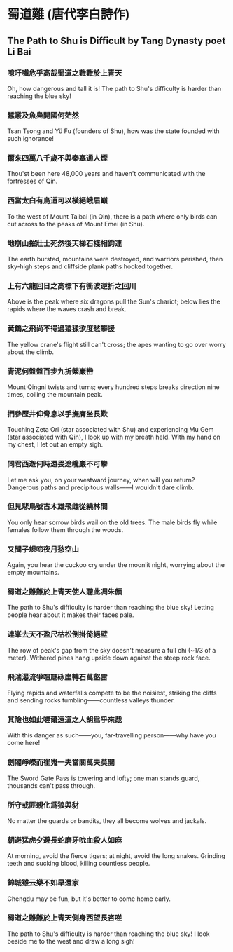# 蜀道難 (唐代李白詩作)

## The Path to Shu is Difficult by Tang Dynasty poet Li Bai

### 噫吁嚱危乎高哉蜀道之難難於上青天

Oh, how dangerous and tall it is! The path to Shu's difficulty is harder than reaching the blue sky!

### 蠶叢及魚鳧開國何茫然

Tsan Tsong and Yü Fu (founders of Shu), how was the state founded with such ignorance!

### 爾來四萬八千歲不與秦塞通人煙

Thou'st been here 48,000 years and haven't communicated with the fortresses of Qin.

### 西當太白有鳥道可以橫絕峨眉巔

To the west of Mount Taibai (in Qin), there is a path where only birds can cut across to the peaks of Mount Emei (in Shu).

### 地崩山摧壯士死然後天梯石棧相鉤連

The earth bursted, mountains were destroyed, and warriors perished, then sky-high steps and cliffside plank paths hooked together.

### 上有六龍回日之高標下有衝波逆折之回川

Above is the peak where six dragons pull the Sun's chariot; below lies the rapids where the waves crash and break.

### 黃鶴之飛尚不得過猿猱欲度愁攀援

The yellow crane's flight still can't cross; the apes wanting to go over worry about the climb.

### 青泥何盤盤百步九折縈巖巒

Mount Qingni twists and turns; every hundred steps breaks direction nine times, coiling the mountain peak.

### 捫參歷井仰脅息以手撫膺坐長歎

Touching Zeta Ori (star associated with Shu) and experiencing Mu Gem (star associated with Qin), I look up with my breath held. With my hand on my chest, I let out an empty sigh.

### 問君西遊何時還畏途巉巖不可攀

Let me ask you, on your westward journey, when will you return? Dangerous paths and precipitous walls——I wouldn't dare climb.

### 但見悲鳥號古木雄飛雌從繞林間

You only hear sorrow birds wail on the old trees. The male birds fly while females follow them through the woods.

### 又聞子規啼夜月愁空山

Again, you hear the cuckoo cry under the moonlit night, worrying about the empty mountains.

### 蜀道之難難於上青天使人聽此凋朱顏

The path to Shu's difficulty is harder than reaching the blue sky! Letting people hear about it makes their faces pale.

### 連峯去天不盈尺枯松倒掛倚絕壁

The row of peak's gap from the sky doesn't measure a full chi (~1/3 of a meter). Withered pines hang upside down against the steep rock face.

### 飛湍瀑流爭喧豗砯崖轉石萬壑雷

Flying rapids and waterfalls compete to be the noisiest, striking the cliffs and sending rocks tumbling——countless valleys thunder.

### 其險也如此嗟爾遠道之人胡爲乎來哉

With this danger as such——you, far-travelling person——why have you come here!

### 劍閣崢嶸而崔嵬一夫當關萬夫莫開

The Sword Gate Pass is towering and lofty; one man stands guard, thousands can't pass through.

### 所守或匪親化爲狼與豺

No matter the guards or bandits, they all become wolves and jackals.

### 朝避猛虎夕避長蛇磨牙吮血殺人如麻

At morning, avoid the fierce tigers; at night, avoid the long snakes. Grinding teeth and sucking blood, killing countless people.

### 錦城雖云樂不如早還家

Chengdu may be fun, but it's better to come home early.

### 蜀道之難難於上青天側身西望長咨嗟

The path to Shu's difficulty is harder than reaching the blue sky! I look beside me to the west and draw a long sigh!

